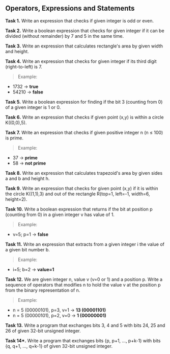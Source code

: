 ## Operators, Expressions and Statements

**Task 1.** Write an expression that checks if given integer is odd or even.

**Task 2.** Write a boolean expression that checks for given integer if it can be divided (without remainder) by 7 and 5 in the same time.

**Task 3.** Write an expression that calculates rectangle's area by given width and height.

**Task 4.** Write an expression that checks for given integer if its third digit (right-to-left) is 7.
>Example:
* 1732 → **true**
* 54210 → **false**

**Task 5.** Write a boolean expression for finding if the bit 3 (counting from 0) of a given integer is 1 or 0.

**Task 6.** Write an expression that checks if given point (x,y) is within a circle K((0,0),5).

**Task 7.** Write an expression that checks if given positive integer n (n ≤ 100) is prime.
>Example:
* 37 → **prime**
* 58 → **not prime**

**Task 8.** Write an expression that calculates trapezoid's area by given sides a and b and height h.

**Task 9.** Write an expression that checks for given point (x,y) if it is within the circle K((1,1),3) and out of the rectangle R(top=1, left=-1, width=6, height=2).

**Task 10.** Write a boolean expression that returns if the bit at position p (counting from 0) in a given integer v has value of 1.
>Example:
* v=5; p=1 → **false**

**Task 11.** Write an expression that extracts from a given integer i the value of a given bit number b.
>Example:
* i=5; b=2 → **value=1**

**Task 12.** We are given integer n, value v (v=0 or 1) and a position p. Write a sequence of operators that modifies n to hold the value v at the position p from the binary representation of n.
>Example:
* n = 5 (00000101), p=3, v=1 → **13 (00001101)**
* n = 5 (00000101), p=2, v=0 →  **1 (00000001)**

**Task 13.** Write a program that exchanges bits 3, 4 and 5 with bits 24, 25 and 26 of given 32-bit unsigned integer.

**Task 14\*.** Write a program that exchanges bits {p, p+1, …, p+k-1) with bits {q, q+1, …, q+k-1} of given 32-bit unsigned integer.
